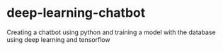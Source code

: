 # deep-learning-chatbot
Creating a chatbot using python and training a model with the database using deep learning and tensorflow
